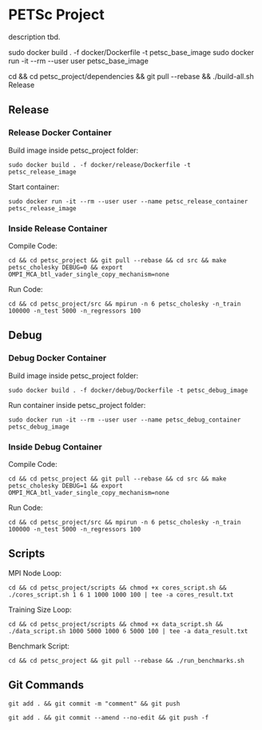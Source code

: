 # PETSc Project

description tbd.

sudo docker build . -f docker/Dockerfile -t petsc_base_image
sudo docker run -it --rm --user user petsc_base_image

cd && cd petsc_project/dependencies && git pull --rebase && ./build-all.sh Release

## Release

### Release Docker Container

Build image inside petsc_project folder:

`sudo docker build . -f docker/release/Dockerfile -t petsc_release_image`

Start container:

`sudo docker run -it --rm --user user --name petsc_release_container petsc_release_image`

### Inside Release Container
Compile Code:

`cd && cd petsc_project && git pull --rebase && cd src && make petsc_cholesky DEBUG=0 && export OMPI_MCA_btl_vader_single_copy_mechanism=none`

Run Code:

`cd && cd petsc_project/src && mpirun -n 6 petsc_cholesky -n_train 100000 -n_test 5000 -n_regressors 100`


## Debug

### Debug Docker Container

Build image inside petsc_project folder:

`sudo docker build . -f docker/debug/Dockerfile -t petsc_debug_image`

Run container inside petsc_project folder:

`sudo docker run -it --rm --user user --name petsc_debug_container petsc_debug_image`

### Inside Debug Container

Compile Code:

`cd && cd petsc_project && git pull --rebase && cd src && make petsc_cholesky DEBUG=1 && export OMPI_MCA_btl_vader_single_copy_mechanism=none`

Run Code:

`cd && cd petsc_project/src && mpirun -n 6 petsc_cholesky -n_train 100000 -n_test 5000 -n_regressors 100`

## Scripts

MPI Node Loop:

`cd && cd petsc_project/scripts && chmod +x cores_script.sh && ./cores_script.sh 1 6 1 1000 1000 100 | tee -a cores_result.txt`

Training Size Loop:

`cd && cd petsc_project/scripts && chmod +x data_script.sh && ./data_script.sh 1000 5000 1000 6 5000 100 | tee -a data_result.txt`

Benchmark Script:

`cd && cd petsc_project && git pull --rebase && ./run_benchmarks.sh`


## Git Commands

`git add . && git commit -m "comment" && git push`

`git add . && git commit --amend --no-edit && git push -f`
